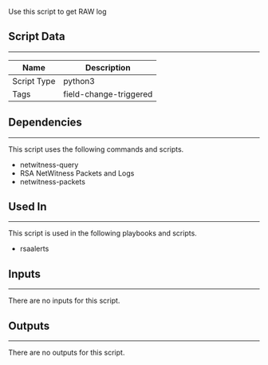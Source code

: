 Use this script to get RAW log

## Script Data

---

| **Name** | **Description** |
| --- | --- |
| Script Type | python3 |
| Tags | field-change-triggered |

## Dependencies

---
This script uses the following commands and scripts.

* netwitness-query
* RSA NetWitness Packets and Logs
* netwitness-packets

## Used In

---
This script is used in the following playbooks and scripts.

* rsaalerts

## Inputs

---
There are no inputs for this script.

## Outputs

---
There are no outputs for this script.
